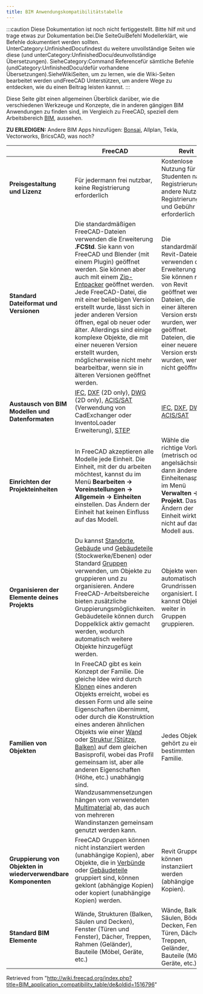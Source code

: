 ```yaml
---
title: BIM Anwendungskompatibilitätstabelle
---
```

:::caution
Diese Dokumentation ist noch nicht fertiggestellt. Bitte hilf mit und trage etwas zur Dokumentation bei.Die SeiteGuiBefehl Modellerklärt, wie Befehle dokumentiert werden sollten. UnterCategory:UnfinishedDocufindest du weitere unvollständige Seiten wie diese (und unterCategory:UnfinishedDocu/deunvollständige Übersetzungen). SieheCategory:Command Referencefür sämtliche Befehle (undCategory:UnfinishedDocu/defür vorhandene Übersetzungen).SieheWikiSeiten, um zu lernen, wie die Wiki-Seiten bearbeitet werden undFreeCAD Unterstützen, um andere Wege zu entdecken, wie du einen Beitrag leisten kannst.
:::

Diese Seite gibt einen allgemeinen Überblick darüber, wie die verschiedenen Werkzeuge und Konzepte, die in anderen gängigen BIM Anwendungen zu finden sind, im Vergleich zu FreeCAD, speziell dem Arbeitsbereich [BIM](/BIM_Workbench/de "BIM Workbench/de"), aussehen.

**ZU ERLEDIGEN:** Andere BIM Apps hinzufügen: [Bonsai](https://bonsaibim.org/), Allplan, Tekla, Vectorworks, BricsCAD, was noch?

|  | FreeCAD | Revit | ArchiCAD |
| --- | --- | --- | --- |
| **Preisgestaltung und Lizenz** | Für jedermann frei nutzbar, keine Registrierung erforderlich | Kostenlose Nutzung für Studenten nach Registrierung, für andere Nutzer Registrierung und Gebühr erforderlich | Registrierung und Gebühr |
| **Standard Dateiformat und Versionen** | Die standardmäßigen FreeCAD-Dateien verwenden die Erweiterung **.FCStd**. Sie kann von FreeCAD und Blender (mit einem Plugin) geöffnet werden. Sie können aber auch mit einem [Zip-Entpacker](/File_Format_FCStd/de "File Format FCStd/de") geöffnet werden. Jede FreeCAD-Datei, die mit einer beliebigen Version erstellt wurde, lässt sich in jeder anderen Version öffnen, egal ob neuer oder älter. Allerdings sind einige komplexe Objekte, die mit einer neueren Version erstellt wurden, möglicherweise nicht mehr bearbeitbar, wenn sie in älteren Versionen geöffnet werden. | Die standardmäßigen Revit-Dateien verwenden die Erweiterung **.rvt**. Sie können nur von Revit geöffnet werden. Dateien, die mit einer älteren Version erstellt wurden, werden geöffnet. Dateien, die mit einer neueren Version erstellt wurden, werden nicht geöffnet. | Die standardmäßigen ArchiCAD-Dateien verwenden die Erweiterung **.pln**. Sie können nur von ArchiCAD geöffnet werden. Dateien, die mit einer älteren Version erstellt wurden, werden geöffnet. Dateien, die mit einer neueren Version erstellt wurden, werden nicht geöffnet. |
| **Austausch von BIM Modellen und Datenformaten** | [IFC](https://en.wikipedia.org/wiki/Industry_Foundation_Classes), [DXF](https://en.wikipedia.org/wiki/AutoCAD_DXF) (2D only), [DWG](https://en.wikipedia.org/wiki/.dwg) (2D only), [ACIS/SAT](https://en.wikipedia.org/wiki/ACIS) (Verwendung von CadExchanger oder InventoLoader Erweiterung), [STEP](https://en.wikipedia.org/wiki/ISO_10303-21) | [IFC](https://en.wikipedia.org/wiki/Industry_Foundation_Classes), [DXF](https://en.wikipedia.org/wiki/AutoCAD_DXF), [DWG](https://en.wikipedia.org/wiki/.dwg), [ACIS/SAT](https://en.wikipedia.org/wiki/ACIS) | [IFC](https://en.wikipedia.org/wiki/Industry_Foundation_Classes), [DXF](https://en.wikipedia.org/wiki/AutoCAD_DXF), [DWG](https://en.wikipedia.org/wiki/.dwg) |
| **Einrichten der Projekteinheiten** | In FreeCAD akzeptieren alle Modelle jede Einheit. Die Einheit, mit der du arbeiten möchtest, kannst du im Menü **Bearbeiten -> Voreinstellungen -> Allgemein -> Einheiten** einstellen. Das Ändern der Einheit hat keinen Einfluss auf das Modell. | Wähle die richtige Vorlage (metrisch oder angelsächsisch), dann ändere den Einheitenaspekt im Menü **Verwalten -> Projekt**. Das Ändern der Einheit wirkt sich nicht auf das Modell aus. | Wähle die richtige Vorlage, dann stelle die Einheit im Menü **Optionen -> Projektvorgaben -> Arbeitseinheiten** ein. Das Ändern der Einheit wirkt sich auf das Modell aus. |
| **Organisieren der Elemente deines Projekts** | Du kannst [Standorte](/Arch_Site/de "Arch Site/de"), [Gebäude](/Arch_Building/de "Arch Building/de") und [Gebäudeteile](/Arch_BuildingPart/de "Arch BuildingPart/de") (Stockwerke/Ebenen) oder Standard [Gruppen](/Std_Group/de "Std Group/de") verwenden, um Objekte zu gruppieren und zu organisieren. Andere FreeCAD-Arbeitsbereiche bieten zusätzliche Gruppierungsmöglichkeiten. Gebäudeteile können durch Doppelklick aktiv gemacht werden, wodurch automatisch weitere Objekte hinzugefügt werden. | Objekte werden automatisch in Grundrissen organisiert. Du kannst Objekte weiter in Gruppen gruppieren. | Objekte werden automatisch in Grundrissen organisiert. Du kannst Objekte weiter in Gruppen und Ebenen gruppieren. |
| **Familien von Objekten** | In FreeCAD gibt es kein Konzept der Familie. Die gleiche Idee wird durch [Klonen](/Draft_Clone/de "Draft Clone/de") eines anderen Objekts erreicht, wobei es dessen Form und alle seine Eigenschaften übernimmt, oder durch die Konstruktion eines anderen ähnlichen Objekts wie einer [Wand](/Arch_Wall/de "Arch Wall/de") oder [Struktur (Stütze, Balken)](/Arch_Structure/de "Arch Structure/de") auf dem gleichen Basisprofil, wobei das Profil gemeinsam ist, aber alle anderen Eigenschaften (Höhe, etc.) unabhängig sind. Wandzusammensetzungen hängen vom verwendeten [Multimaterial](/Arch_MultiMaterial "Arch MultiMaterial") ab, das auch von mehreren Wandinstanzen gemeinsam genutzt werden kann. | Jedes Objekt gehört zu einer bestimmten Familie. | Jedes Objekt gehört zu einem bestimmten Typ. |
| **Gruppierung von Objekten in wiederverwendbare Komponenten** | FreeCAD Gruppen können nicht instanziiert werden (unabhängige Kopien), aber Objekte, die in [Verbünde](/Part_Compound/de "Part Compound/de") oder [Gebäudeteile](/Arch_BuildingPart/de "Arch BuildingPart/de") gruppiert sind, können geklont (abhängige Kopien) oder kopiert (unabhängige Kopien) werden. | Revit Gruppen können instanziiert werden (abhängige Kopien). | ArchiCAD Gruppen können nicht instanziiert werden (unabhängige Kopien). |
| **Standard BIM Elemente** | Wände, Strukturen (Balken, Säulen und Decken), Fenster (Türen und Fenster), Dächer, Treppen, Rahmen (Geländer), Bauteile (Möbel, Geräte, etc.) | Wände, Balken, Säulen, Böden, Decken, Fenster, Türen, Dächer, Treppen, Geländer, Bauteile (Möbel, Geräte, etc.) | Wände, Balken, Säulen, Decken, Fenster, Türen, Dächer, Treppen, Geländer, Vorhangfassaden, Objekte (Möbel, Geräte, etc.) |

Retrieved from "<http://wiki.freecad.org/index.php?title=BIM_application_compatibility_table/de&oldid=1516796>"
